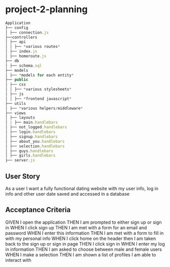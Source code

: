 # project-2-planning

```js
Application
├── config
│ ├── connection.js
├──controllers
│ ├── api
│ │ ├── *various routes*
│ ├── index.js
│ ├── homeroute.js
├── db
│ ├── schema.sql
├── models
│ ├── *models for each entity*
├── public
│ ├── css
│ │ ├── *various stylesheets*
│ ├── js
│ │ ├── *frontend javascript*
├── utils
│ ├── *various helpers/middleware*
├── views
│ ├── layouts
│ | ├── main.handlebars
│ ├── not_logged.handlebars
│ ├── login.handlebars
│ ├── signup.handlebars
│ ├── about_you.handlebars
│ ├── selection.handlebars
│ ├── guys.handlebars
│ ├── girls.handlebars
├── server.js
```

## User Story
As a user I want a fully functional dating website with my user info, log in info and other user date saved and accessed in a database

## Acceptance Criteria
GIVEN I open the application 
THEN I am prompted to either sign up or sign in
WHEN I click sign up 
THEN I am met with a form for an email and password
WHEN I enter this information 
THEN I am met with a form to fill in with my personal info
WHEN I click home on the header then I am taken back to the sign up or sign in page
THEN I click sign in 
WHEN I enter my log in information 
THEN I am asked to choose between male and female users 
WHEN I make a selection 
THEN I am shown a list of profiles I am able to interact with 




